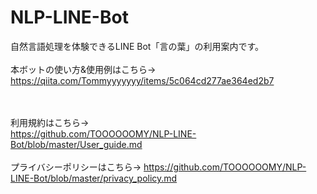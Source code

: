 # NLP-LINE-Bot
自然言語処理を体験できるLINE Bot「言の葉」の利用案内です。
<br><br>
本ボットの使い方&使用例はこちら→
<br>
https://qiita.com/Tommyyyyyyy/items/5c064cd277ae364ed2b7

<br><br>
利用規約はこちら→
<br>
https://github.com/TOOOOOOMY/NLP-LINE-Bot/blob/master/User_guide.md
<br><br>
プライバシーポリシーはこちら→
https://github.com/TOOOOOOMY/NLP-LINE-Bot/blob/master/privacy_policy.md
